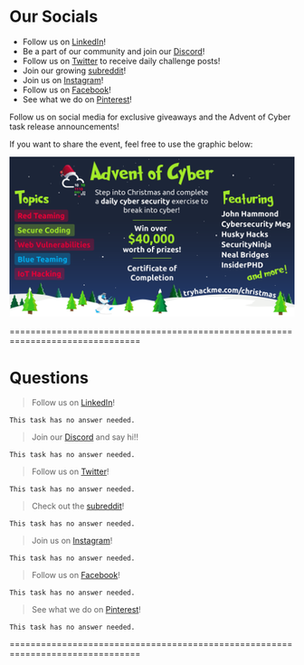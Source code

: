 
# Our Socials

- Follow us on [LinkedIn](https://www.linkedin.com/company/tryhackme/)!
- Be a part of our community and join our [Discord](https://discord.gg/tryhackme)!
- Follow us on [Twitter](https://twitter.com/RealTryHackMe) to receive daily challenge posts!
- Join our growing [subreddit](https://www.reddit.com/r/tryhackme/)!
- Join us on [Instagram](https://www.instagram.com/realtryhackme/)! 
- Follow us on [Facebook](https://www.facebook.com/people/Tryhackme/100069557747714/)!
- See what we do on [Pinterest](https://www.pinterest.co.uk/RealTryHackMe/)! 

Follow us on social media for exclusive giveaways and the Advent of Cyber task release announcements!

If you want to share the event, feel free to use the graphic below:

[![](./pic1.png)](https://tryhackme.com/christmas)

===============================================================================

# Questions

> Follow us on [LinkedIn](https://www.linkedin.com/company/tryhackme/)!

    This task has no answer needed.

> Join our [Discord](https://discord.gg/tryhackme) and say hi!!

    This task has no answer needed.

> Follow us on [Twitter](https://twitter.com/RealTryHackMe)!

    This task has no answer needed.

> Check out the [subreddit](https://www.reddit.com/r/tryhackme/)!

    This task has no answer needed.

> Join us on [Instagram](https://www.instagram.com/realtryhackme/)!

    This task has no answer needed.

> Follow us on [Facebook](https://www.facebook.com/people/Tryhackme/100069557747714/)!

    This task has no answer needed.

> See what we do on [Pinterest](https://www.pinterest.co.uk/RealTryHackMe/)!

    This task has no answer needed.

===============================================================================